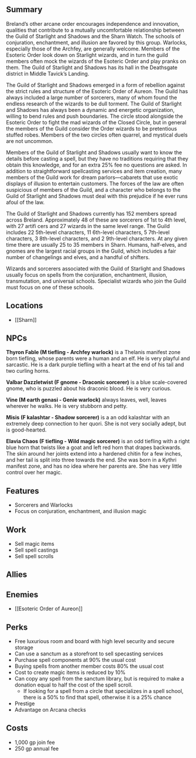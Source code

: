 ## Summary
Breland’s other arcane order encourages independence and innovation, qualities that contribute to a mutually uncomfortable relationship between the Guild of Starlight and Shadows and the Sharn Watch. The schools of conjuration, enchantment, and illusion are favored by this group. Warlocks, especially those of the Archfey, are generally welcome. Members of the Esoteric Order look down on Starlight wizards, and in turn the guild members often mock the wizards of the Esoteric Order and play pranks on them. The Guild of Starlight and Shadows has its hall in the Deathsgate district in Middle Tavick’s Landing.

The Guild of Starlight and Shadows emerged in a form of rebellion against the strict rules and structure of the Esoteric Order of Aureon. The Guild has always included a large number of sorcerers, many of whom found the endless research of the wizards to be dull torment. The Guild of Starlight and Shadows has always been a dynamic and energetic organization, willing to bend rules and push boundaries. The circle stood alongside the Esoteric Order to fight the mad wizards of the Closed Circle, but in general the members of the Guild consider the Order wizards to be pretentious stuffed robes. Members of the two circles often quarrel, and mystical duels are not uncommon.

Members of the Guild of Starlight and Shadows usually want to know the details before casting a spell, but they have no traditions requiring that they obtain this knowledge, and for an extra 25% fee no questions are asked. In addition to straightforward spellcasting services and item creation, many members of the Guild work for dream parlors—cabarets that use exotic displays of illusion to entertain customers. The forces of the law are often suspicious of members of the Guild, and a character who belongs to the Guild of Starlight and Shadows must deal with this prejudice if he ever runs afoul of the law.

The Guild of Starlight and Shadows currently has 152 members spread across Breland. Approximately 48 of these are sorcerers of 1st to 4th level, with 27 artifi cers and 27 wizards in the same level range. The Guild includes 22 5th-level characters, 11 6th-level characters, 5 7th-level characters, 3 8th-level characters, and 2 9th-level characters. At any given time there are usually 25 to 35 members in Sharn. Humans, half-elves, and gnomes are the largest racial groups in the Guild, which includes a fair number of changelings and elves, and a handful of shifters.

Wizards and sorcerers associated with the Guild of Starlight and Shadows usually focus on spells from the conjuration, enchantment, illusion, transmutation, and universal schools. Specialist wizards who join the Guild must focus on one of these schools.

## Locations
- [[Sharn]]

## NPCs
**Thyron Fable (M tiefling - Archfey warlock)** is a Thelanis manifest zone born tiefling, whose parents were a human and an elf. He is very playful and sarcastic. He is a dark purple tiefling with a heart at the end of his tail and two curling horns.

**Valbar Dazzletwist (F gnome - Draconic sorcerer)** is a blue scale-covered gnome, who is puzzled about his draconic blood. He is very curious.

**Vine (M earth genasi - Genie warlock)** always leaves, well, leaves wherever he walks. He is very stubborn and petty.

**Misis (F kalashtar - Shadow sorcerer)** is a an odd kalashtar with an extremely deep connection to her quori. She is not very socially adept, but is good-hearted.

**Elavia Chaos (F tiefling - Wild magic sorcerer)** is an odd tiefling with a right blue horn that twists like a goat and left red horn that drapes backwards. The skin around her joints extend into a hardened chitin for a few inches, and her tail is split into three towards the end. She was born in a Kythri manifest zone, and has no idea where her parents are. She has very little control over her magic.

## Features
- Sorcerers and Warlocks
- Focus on conjuration, enchantment, and illusion magic

## Work
- Sell magic items
- Sell spell castings
- Sell spell scrolls

## Allies

## Enemies
- [[Esoteric Order of Aureon]]

## Perks
- Free luxurious room and board with high level security and secure storage
- Can use a sanctum as a storefront to sell specasting services
- Purchase spell components at 90% the usual cost
- Buying spells from another member costs 80% the usual cost
- Cost to create magic items is reduced by 10%
- Can copy any spell from the sanctum library, but is required to make a donation equal to half the cost of the spell scroll.
	- If looking for a spell from a circle that specializes in a spell school, there is a 50% to find that spell, otherwise it is a 25% chance
- Prestige
- Advantage on Arcana checks

## Costs
- 1,000 gp join fee
- 250 gp annual fee